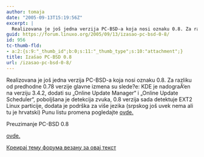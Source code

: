 ```yaml
---
author: tomaja
date: "2005-09-13T15:19:56Z"
excerpt: |
  Realizovana je još jedna verzija PC-BSD-a koja nosi oznaku 0.8. Za razliku od predhodne 0.78 verzije glavne izmena su slede?e: KDE je nadograÄ‘en na verziju 3.4.2, dodati su  "Online Update Manager" i "Online Update Scheduler", poboljšana je detekcija zvuka, 0.8 verzija sada detektuje EXT2 Linux particije, dodata je podrška za više jezika (srpskog još uvek nema ali tu je hrvatski) Punu listu promena pogledajte <a href="http://www.pcbsd.org/?p=changelog">ovde.</a>  <br><br />
guid: https://forum.linuxo.org/2005/09/13/izasao-pc-bsd-0-8/
id: 956
tc-thumb-fld:
- a:2:{s:9:"_thumb_id";b:0;s:11:"_thumb_type";s:10:"attachment";}
title: Izašao PC-BSD 0.8
url: /izasao-pc-bsd-0-8/
---
```

Realizovana je još jedna verzija PC-BSD-a koja nosi oznaku 0.8. Za razliku od predhodne 0.78 verzije glavne izmena su slede?e: KDE je nadograÄ‘en na verziju 3.4.2, dodati su &#8222;Online Update Manager&#8220; i &#8222;Online Update Scheduler&#8220;, poboljšana je detekcija zvuka, 0.8 verzija sada detektuje EXT2 Linux particije, dodata je podrška za više jezika (srpskog još uvek nema ali tu je hrvatski) Punu listu promena pogledajte [ovde.](http://www.pcbsd.org/?p=changelog) 

<!--break-->Preuzimanje PC-BSD 0.8 

[ovde.](http://www.pcbsd.org/?p=download) 

[Креирај тему форума везану за овај текст](https://linuxo.org/nova-tema-na-forumu/?se_pid=956)